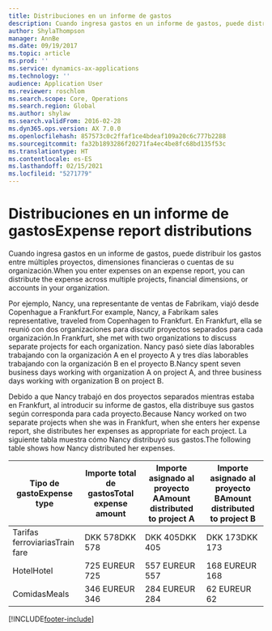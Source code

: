 ```yaml
---
title: Distribuciones en un informe de gastos
description: Cuando ingresa gastos en un informe de gastos, puede distribuirlos entre los gastos de múltiples proyectos, entidades legales o cuentas de su organización.
author: ShylaThompson
manager: AnnBe
ms.date: 09/19/2017
ms.topic: article
ms.prod: ''
ms.service: dynamics-ax-applications
ms.technology: ''
audience: Application User
ms.reviewer: roschlom
ms.search.scope: Core, Operations
ms.search.region: Global
ms.author: shylaw
ms.search.validFrom: 2016-02-28
ms.dyn365.ops.version: AX 7.0.0
ms.openlocfilehash: 857573c0c2ffaf1ce4bdeaf109a20c6c777b2288
ms.sourcegitcommit: fa32b1893286f20271fa4ec4be8fc68bd135f53c
ms.translationtype: HT
ms.contentlocale: es-ES
ms.lasthandoff: 02/15/2021
ms.locfileid: "5271779"
---
```

# <a name="expense-report-distributions"></a><span data-ttu-id="1cb80-103">Distribuciones en un informe de gastos</span><span class="sxs-lookup"><span data-stu-id="1cb80-103">Expense report distributions</span></span>

<span data-ttu-id="1cb80-104">Cuando ingresa gastos en un informe de gastos, puede distribuir los gastos entre múltiples proyectos, dimensiones financieras o cuentas de su organización.</span><span class="sxs-lookup"><span data-stu-id="1cb80-104">When you enter expenses on an expense report, you can distribute the expense across multiple projects, financial dimensions, or accounts in your organization.</span></span>

<span data-ttu-id="1cb80-105">Por ejemplo, Nancy, una representante de ventas de Fabrikam, viajó desde Copenhague a Frankfurt.</span><span class="sxs-lookup"><span data-stu-id="1cb80-105">For example, Nancy, a Fabrikam sales representative, traveled from Copenhagen to Frankfurt.</span></span> <span data-ttu-id="1cb80-106">En Frankfurt, ella se reunió con dos organizaciones para discutir proyectos separados para cada organización.</span><span class="sxs-lookup"><span data-stu-id="1cb80-106">In Frankfurt, she met with two organizations to discuss separate projects for each organization.</span></span> <span data-ttu-id="1cb80-107">Nancy pasó siete días laborables trabajando con la organización A en el proyecto A y tres días laborables trabajando con la organización B en el proyecto B.</span><span class="sxs-lookup"><span data-stu-id="1cb80-107">Nancy spent seven business days working with organization A on project A, and three business days working with organization B on project B.</span></span>

<span data-ttu-id="1cb80-108">Debido a que Nancy trabajó en dos proyectos separados mientras estaba en Frankfurt, al introducir su informe de gastos, ella distribuye sus gastos según corresponda para cada proyecto.</span><span class="sxs-lookup"><span data-stu-id="1cb80-108">Because Nancy worked on two separate projects when she was in Frankfurt, when she enters her expense report, she distributes her expenses as appropriate for each project.</span></span> <span data-ttu-id="1cb80-109">La siguiente tabla muestra cómo Nancy distribuyó sus gastos.</span><span class="sxs-lookup"><span data-stu-id="1cb80-109">The following table shows how Nancy distributed her expenses.</span></span>


| <span data-ttu-id="1cb80-110">Tipo de gasto</span><span class="sxs-lookup"><span data-stu-id="1cb80-110">Expense type</span></span> | <span data-ttu-id="1cb80-111">Importe total de gastos</span><span class="sxs-lookup"><span data-stu-id="1cb80-111">Total expense amount</span></span>|<span data-ttu-id="1cb80-112">Importe asignado al proyecto A</span><span class="sxs-lookup"><span data-stu-id="1cb80-112">Amount distributed to project A</span></span>| <span data-ttu-id="1cb80-113">Importe asignado al proyecto B</span><span class="sxs-lookup"><span data-stu-id="1cb80-113">Amount distributed to project B</span></span> |
|--------------|---------------------|-------------------------------|---------------------------------|
|<span data-ttu-id="1cb80-114">Tarifas ferroviarias</span><span class="sxs-lookup"><span data-stu-id="1cb80-114">Train fare</span></span>   |<span data-ttu-id="1cb80-115">DKK 578</span><span class="sxs-lookup"><span data-stu-id="1cb80-115">DKK 578</span></span>              |<span data-ttu-id="1cb80-116">DKK 405</span><span class="sxs-lookup"><span data-stu-id="1cb80-116">DKK 405</span></span>                        |<span data-ttu-id="1cb80-117">DKK 173</span><span class="sxs-lookup"><span data-stu-id="1cb80-117">DKK 173</span></span>                          |
|<span data-ttu-id="1cb80-118">Hotel</span><span class="sxs-lookup"><span data-stu-id="1cb80-118">Hotel</span></span>         |<span data-ttu-id="1cb80-119">725 EUR</span><span class="sxs-lookup"><span data-stu-id="1cb80-119">EUR 725</span></span>              |<span data-ttu-id="1cb80-120">557 EUR</span><span class="sxs-lookup"><span data-stu-id="1cb80-120">EUR 557</span></span>                        |<span data-ttu-id="1cb80-121">168 EUR</span><span class="sxs-lookup"><span data-stu-id="1cb80-121">EUR 168</span></span>                          |
|<span data-ttu-id="1cb80-122">Comidas</span><span class="sxs-lookup"><span data-stu-id="1cb80-122">Meals</span></span>         |<span data-ttu-id="1cb80-123">346 EUR</span><span class="sxs-lookup"><span data-stu-id="1cb80-123">EUR 346</span></span>              |<span data-ttu-id="1cb80-124">284 EUR</span><span class="sxs-lookup"><span data-stu-id="1cb80-124">EUR 284</span></span>                        |<span data-ttu-id="1cb80-125">62 EUR</span><span class="sxs-lookup"><span data-stu-id="1cb80-125">EUR 62</span></span>                           |



[!INCLUDE[footer-include](../includes/footer-banner.md)]